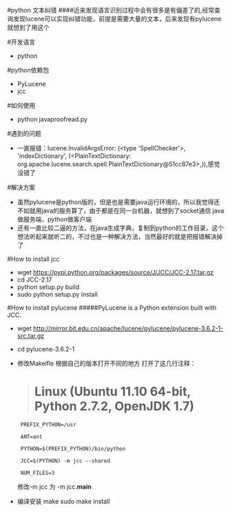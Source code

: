 #python 文本纠错
####近来发现语言识别过程中会有很多是有偏差了的,经常查询发现lucene可以实现纠错功能，前提是需要大量的文本，后来发现有pylucene就想到了用这个

#开发语言
* python

#python依赖包
* PyLucene
* jcc

#如何使用
* python javaproofread.py


#遇到的问题
* 一直报错：lucene.InvalidArgsError: (<type 'SpellChecker'>, 'indexDictionary', (<PlainTextDictionary: org.apache.lucene.search.spell.PlainTextDictionary@51cc87e3>,)),感觉没错了

#解决方案
* 虽然pylucene是python版的，但是也是需要java运行环境的，所以我觉得还不如就用java的服务算了，由于都是在同一台机器，就想到了socket通信
  java做服务端，python做客户端
* 还有一直比较二逼的方法，在java生成字典，复制到python的工作目录，这个想法听起来就听二的，不过也是一种解决方法，当然最好的就是把报错解决掉了





#How to install jcc
*  wget https://pypi.python.org/packages/source/J/JCC/JCC-2.17.tar.gz
*  cd JCC-2.17
*  python setup.py build
*  sudo python setup.py install

#How to install pylucene
#####PyLucene is a Python extension built with JCC.
* wget http://mirror.bit.edu.cn/apache/lucene/pylucene/pylucene-3.6.2-1-src.tar.gz
* cd pylucene-3.6.2-1
* 修改Makeifle 根据自己的版本打开不同的地方
  打开了这几行注释：

  >   # Linux     (Ubuntu 11.10 64-bit, Python 2.7.2, OpenJDK 1.7)
  
       PREFIX_PYTHON=/usr
  
       ANT=ant
  
       PYTHON=$(PREFIX_PYTHON)/bin/python
  
       JCC=$(PYTHON) -m jcc --shared
  
       NUM_FILES=3

   修改-m jcc 为 -m jcc.__main__
* 编译安装
  make
  sudo make install

